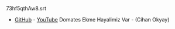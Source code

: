 73hf5qthAw8.srt
- [GitHub](73hf5qthAw8.srt) - [YouTube](http://www.youtube.com/timedtext_video?v=73hf5qthAw8&ref=share) Domates Ekme Hayalimiz Var - (Cihan Okyay)
